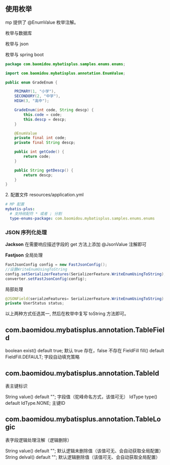 ## 使用枚举

mp 提供了 @EnumValue 枚举注解。

枚举与数据库

枚举与 json

枚举与 spring boot

```java
package com.baomidou.mybatisplus.samples.enums.enums;

import com.baomidou.mybatisplus.annotation.EnumValue;

public enum GradeEnum {

    PRIMARY(1, "小学"),
    SECONDORY(2, "中学"),
    HIGH(3, "高中");

    GradeEnum(int code, String descp) {
        this.code = code;
        this.descp = descp;
    }

    @EnumValue
    private final int code;
    private final String descp;

    public int getCode() {
        return code;
    }

    public String getDescp() {
        return descp;
    }
}
```

2\. 配置文件 resources/application.yml

```yml
# MP 配置
mybatis-plus:
  # 支持统配符 * 或者 ; 分割
  type-enums-package: com.baomidou.mybatisplus.samples.enums.enums
```

### JSON 序列化处理

**Jackson**
在需要响应描述字段的 get 方法上添加 @JsonValue 注解即可

**Fastjson**
全局处理

```java
FastJsonConfig config = new FastJsonConfig();
//设置WriteEnumUsingToString
config.setSerializerFeatures(SerializerFeature.WriteEnumUsingToString);
converter.setFastJsonConfig(config);
```

局部处理

```java
@JSONField(serialzeFeatures= SerializerFeature.WriteEnumUsingToString)
private UserStatus status;
```

以上两种方式任选其一, 然后在枚举中复写 toString 方法即可。

## com.baomidou.mybatisplus.annotation.TableField

boolean exist() default true; 默认 true 存在，false 不存在
FieldFill fill() default FieldFill.DEFAULT;  字段自动填充策略

## com.baomidou.mybatisplus.annotation.TableId

表主键标识

String value() default ""; 字段值（驼峰命名方式，该值可无）
IdType type() default IdType.NONE; 主键ID

## com.baomidou.mybatisplus.annotation.TableLogic

表字段逻辑处理注解（逻辑删除）

String value() default ""; 默认逻辑未删除值（该值可无、会自动获取全局配置）
String delval() default ""; 默认逻辑删除值（该值可无、会自动获取全局配置）
